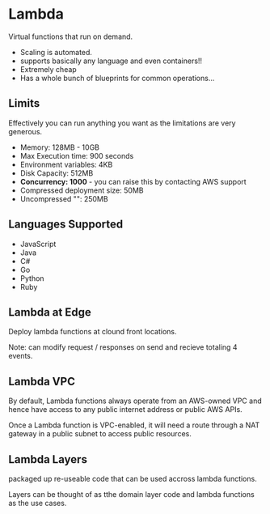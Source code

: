 # Lambda

Virtual functions that run on demand.

- Scaling is automated.
- supports basically any language and even containers!!
- Extremely cheap
- Has a whole bunch of blueprints for common operations...

## Limits

Effectively you can run anything you want as the limitations are very generous.

- Memory: 128MB - 10GB
- Max Execution time: 900 seconds
- Environment variables: 4KB
- Disk Capacity: 512MB
- **Concurrency: 1000** - you can raise this by contacting AWS support
- Compressed deployment size: 50MB
- Uncompressed "": 250MB


## Languages Supported

- JavaScript
- Java
- C#
- Go
- Python
- Ruby

## Lambda at Edge

Deploy lambda functions at clound front locations.

Note: can modify request / responses on send and recieve totaling 4 events.

## Lambda VPC

By default, Lambda functions always operate from an AWS-owned VPC and hence have access to any public internet address or public AWS APIs.

Once a Lambda function is VPC-enabled, it will need a route through a NAT gateway in a public subnet to access public resources.

## Lambda Layers

packaged up re-useable code that can be used accross lambda functions.

Layers can be thought of as tthe domain layer code and lambda functions as the use cases.